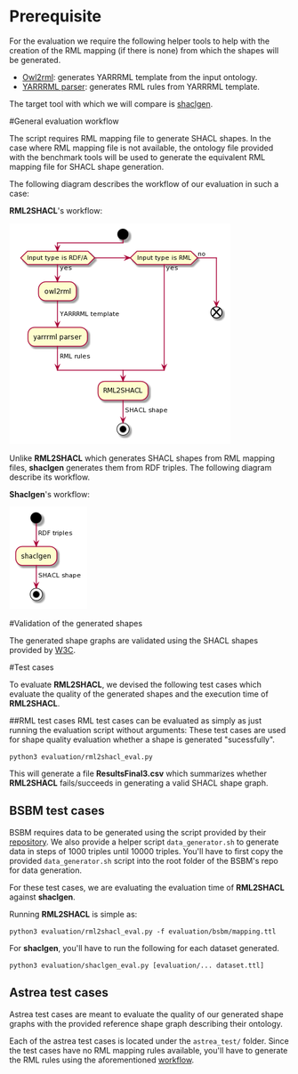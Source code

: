 # Prerequisite 

For the evaluation we require the following helper tools to help 
with the creation of the RML mapping (if there is none) from which
the shapes will be generated. 


* [Owl2rml](https://github.com/oeg-dataintegration/owl2rml): generates YARRRML template from the input ontology. 
* [YARRRML parser](https://github.com/RMLio/yarrrml-parser): generates RML rules from YARRRML template. 


The target tool with which we will compare is 
[shaclgen](https://github.com/uwlib-cams/shaclgen).



#General evaluation workflow

The script requires RML mapping file to generate SHACL shapes. 
In the case where RML mapping file is not available, the ontology 
file provided with the benchmark tools will be used to generate the 
equivalent RML mapping file for SHACL shape generation. 


The following diagram describes the workflow of our evaluation in 
such a case:

**RML2SHACL**'s workflow: 

![rml2shacl_workflow](./assets/rml2shacl_workflow.png)

Unlike **RML2SHACL** which generates SHACL shapes from RML mapping files, 
**shaclgen** generates them from RDF triples. 
The following diagram describe its workflow. 

**Shaclgen**'s workflow:

![shaclgen_workflow](./assets/shaclgen_workflow.png)


#Validation of the generated shapes 

The generated shape graphs are validated using the SHACL shapes provided by 
[W3C](https://www.w3.org/TR/shacl/#shacl-shacl). 


#Test cases 

To evaluate **RML2SHACL**, we devised the following test cases which evaluate 
the quality of the generated shapes and the execution time of **RML2SHACL**. 


##RML test cases 
RML test cases can be evaluated as simply as just running the evaluation 
script without arguments: 
These test cases are used for shape quality evaluation whether a shape is 
generated "sucessfully". 

```
python3 evaluation/rml2shacl_eval.py
```

This will generate a file **ResultsFinal3.csv** which summarizes whether 
**RML2SHACL** fails/succeeds in generating a valid SHACL shape graph. 

## BSBM test cases
BSBM requires data to be generated using the script provided by their 
[repository](https://sourceforge.net/projects/bsbmtools/). 
We also provide a helper script ``data_generator.sh`` to generate 
data in steps of 1000 triples until 10000 triples. 
You'll have to first copy the provided ``data_generator.sh`` script into
the root folder of the BSBM's repo for data generation. 

For these test cases, we are evaluating the evaluation time of **RML2SHACL** 
against **shaclgen**. 

Running **RML2SHACL** is simple as: 
```
python3 evaluation/rml2shacl_eval.py -f evaluation/bsbm/mapping.ttl 

```

For **shaclgen**, you'll have to run the following for each dataset generated. 
```
python3 evaluation/shaclgen_eval.py [evaluation/... dataset.ttl]

```

## Astrea test cases
Astrea test cases are meant to evaluate the quality of our generated shape 
graphs with the provided reference shape graph describing their ontology.

Each of the astrea test cases is located under the `astrea_test/` folder. 
Since the test cases have no RML mapping rules available, you'll have to 
generate the RML rules using the aforementioned 
[workflow](#general-evaluation-workflow).

